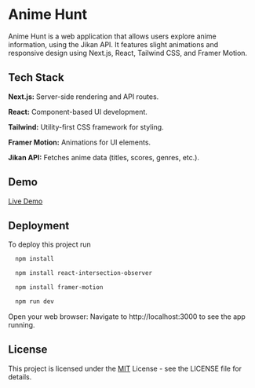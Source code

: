 
# Anime Hunt

Anime Hunt is a web application that allows users explore anime information, using the Jikan API. It features slight animations and responsive design using Next.js, React, Tailwind CSS, and Framer Motion.


## Tech Stack

**Next.js:**  Server-side rendering and API routes.
 
**React:**  Component-based UI development.

**Tailwind:** Utility-first CSS framework for styling.

**Framer Motion:** Animations for UI elements.

**Jikan API:** Fetches anime data (titles, scores, genres, etc.).




## Demo 
[Live Demo](https://anime-hunt-race.vercel.app/)
## Deployment

To deploy this project run

```bash
  npm install
```

```bash
  npm install react-intersection-observer
```

```bash
  npm install framer-motion
```

```bash
  npm run dev
```
Open your web browser: Navigate to http://localhost:3000 to see the app running.
## License


This project is licensed under the [MIT](https://choosealicense.com/licenses/mit/) License - see the LICENSE file for details.
